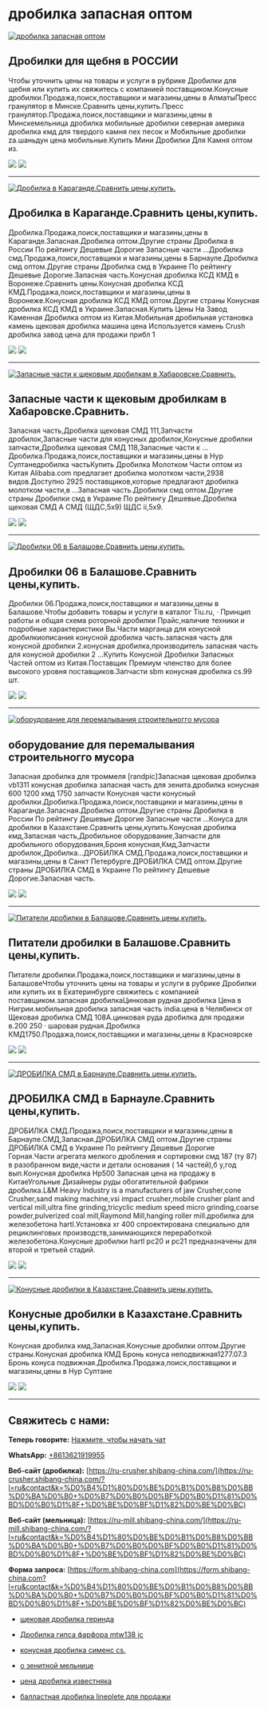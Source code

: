 # дробилка запасная оптом

<a href="https://swt.shibang-china.com/?l=ru&img&k=%D0%B4%D1%80%D0%BE%D0%B1%D0%B8%D0%BB%D0%BA%D0%B0+%D0%B7%D0%B0%D0%BF%D0%B0%D1%81%D0%BD%D0%B0%D1%8F+%D0%BE%D0%BF%D1%82%D0%BE%D0%BC" target="_blank">![дробилка запасная оптом](http://static.shibang-china.com/all-800x300/1324.jpg)</a>

## Дробилки для щебня в РОССИИ
Чтобы уточнить цены на товары и услуги в рубрике Дробилки для щебня или купить их свяжитесь с компанией поставщиком.Конусные дробилки.Продажа,поиск,поставщики и магазины,цены в АлматыПресс гранулятор в Минске.Сравнить цены,купить.Пресс гранулятор.Продажа,поиск,поставщики и магазины,цены в Минскемельница дробилка мобильные дробилки северная америка дробилка кмд для твердого камня nex песок и Мобильные дробилки za.шаньдун цена мобильные.Купить Мини Дробилки Для Камня оптом из.


<a href="https://whatsapp.shibangsoft.com/WhatsApp.php" target="_blank" title="WhatsApp">![](http://static.shibang-china.com/icon/whatsapp.png)</a> <a href="https://swt.shibang-china.com/?l=ru&icon&k=%D0%B4%D1%80%D0%BE%D0%B1%D0%B8%D0%BB%D0%BA%D0%B0+%D0%B7%D0%B0%D0%BF%D0%B0%D1%81%D0%BD%D0%B0%D1%8F+%D0%BE%D0%BF%D1%82%D0%BE%D0%BC" target="_blank">![](http://static.shibang-china.com/icon/chat-ru.png)</a>

---

<a href="https://swt.shibang-china.com/?l=ru&img&k=%D0%B4%D1%80%D0%BE%D0%B1%D0%B8%D0%BB%D0%BA%D0%B0+%D0%B7%D0%B0%D0%BF%D0%B0%D1%81%D0%BD%D0%B0%D1%8F+%D0%BE%D0%BF%D1%82%D0%BE%D0%BC" target="_blank">![Дробилка в Караганде.Сравнить цены,купить.](http://static.shibang-china.com/all-800x300/662.jpg)</a>

## Дробилка в Караганде.Сравнить цены,купить.
Дробилка.Продажа,поиск,поставщики и магазины,цены в Караганде.Запасная.Дробилка оптом.Другие страны Дробилка в России По рейтингу Дешевые Дорогие Запасные части …Дробилка смд.Продажа,поиск,поставщики и магазины,цены в Барнауле.Дробилка смд оптом.Другие страны Дробилка смд в Украине По рейтингу Дешевые Дорогие.Запасная часть.Конусная дробилка КСД КМД в Воронеже.Сравнить цены.Конусная дробилка КСД КМД.Продажа,поиск,поставщики и магазины,цены в Воронеже.Конусная дробилка КСД КМД оптом.Другие страны Конусная дробилка КСД КМД в Украине.Запасная.Купить Цены На Завод Каменная Дробилка оптом из Китая.Мобильная дробильная установка камень щековая дробилка машина цена Используется камень Crush дробилка завод цена для продажи прибл 1


<a href="https://whatsapp.shibangsoft.com/WhatsApp.php" target="_blank" title="WhatsApp">![](http://static.shibang-china.com/icon/whatsapp.png)</a> <a href="https://swt.shibang-china.com/?l=ru&icon&k=%D0%B4%D1%80%D0%BE%D0%B1%D0%B8%D0%BB%D0%BA%D0%B0+%D0%B7%D0%B0%D0%BF%D0%B0%D1%81%D0%BD%D0%B0%D1%8F+%D0%BE%D0%BF%D1%82%D0%BE%D0%BC" target="_blank">![](http://static.shibang-china.com/icon/chat-ru.png)</a>

---

<a href="https://swt.shibang-china.com/?l=ru&img&k=%D0%B4%D1%80%D0%BE%D0%B1%D0%B8%D0%BB%D0%BA%D0%B0+%D0%B7%D0%B0%D0%BF%D0%B0%D1%81%D0%BD%D0%B0%D1%8F+%D0%BE%D0%BF%D1%82%D0%BE%D0%BC" target="_blank">![Запасные части к щековым дробилкам в Хабаровске.Сравнить.](http://static.shibang-china.com/all-800x300/496.jpg)</a>

## Запасные части к щековым дробилкам в Хабаровске.Сравнить.
Запасная часть,Дробилка щековая СМД 111,Запчасти дробилок,Запасные части для конусных дробилок,Конусные дробилки запчасти,Дробилка щековая СМД 118,Запасные части к …Дробилка.Продажа,поиск,поставщики и магазины,цены в Нур Султанедробилка частьКупить Дробилка Молотком Части оптом из Китая Alibaba.com предлагает дробилка молотком части,2938 видов.Доступно 2925 поставщиков,которые предлагают дробилка молотком части,в …Запасная часть.Дробилки смд оптом.Другие страны Дробилки смд в Украине По рейтингу Дешевые.Дробилка щековая СМД А СМД (ЩДС,5х9) ЩДС ii,5х9.


<a href="https://whatsapp.shibangsoft.com/WhatsApp.php" target="_blank" title="WhatsApp">![](http://static.shibang-china.com/icon/whatsapp.png)</a> <a href="https://swt.shibang-china.com/?l=ru&icon&k=%D0%B4%D1%80%D0%BE%D0%B1%D0%B8%D0%BB%D0%BA%D0%B0+%D0%B7%D0%B0%D0%BF%D0%B0%D1%81%D0%BD%D0%B0%D1%8F+%D0%BE%D0%BF%D1%82%D0%BE%D0%BC" target="_blank">![](http://static.shibang-china.com/icon/chat-ru.png)</a>

---

<a href="https://swt.shibang-china.com/?l=ru&img&k=%D0%B4%D1%80%D0%BE%D0%B1%D0%B8%D0%BB%D0%BA%D0%B0+%D0%B7%D0%B0%D0%BF%D0%B0%D1%81%D0%BD%D0%B0%D1%8F+%D0%BE%D0%BF%D1%82%D0%BE%D0%BC" target="_blank">![Дробилки 06 в Балашове.Сравнить цены,купить.](http://static.shibang-china.com/all-800x300/459.jpg)</a>

## Дробилки 06 в Балашове.Сравнить цены,купить.
Дробилки 06.Продажа,поиск,поставщики и магазины,цены в Балашове.Чтобы добавить товары и услуги в каталог Tiu.ru,&nbsp;&#0183;&#32;Принцип работы и общая схема роторной дробилки Прайс,наличие техники и подробные характеристики Вы.Части марганца для конусной дробилкиописания конусной дробилка часть.запасная часть для конусной дробилки 2.конусная дробилка,производитель запасная часть для конусной дробилки 2 …Купить Конусной Дробилки Запасных Частей оптом из Китая.Поставщик Премиум членство для более высокого уровня поставщиков.Запчасти sbm конусная дробилка cs.99 шт.


<a href="https://whatsapp.shibangsoft.com/WhatsApp.php" target="_blank" title="WhatsApp">![](http://static.shibang-china.com/icon/whatsapp.png)</a> <a href="https://swt.shibang-china.com/?l=ru&icon&k=%D0%B4%D1%80%D0%BE%D0%B1%D0%B8%D0%BB%D0%BA%D0%B0+%D0%B7%D0%B0%D0%BF%D0%B0%D1%81%D0%BD%D0%B0%D1%8F+%D0%BE%D0%BF%D1%82%D0%BE%D0%BC" target="_blank">![](http://static.shibang-china.com/icon/chat-ru.png)</a>

---

<a href="https://swt.shibang-china.com/?l=ru&img&k=%D0%B4%D1%80%D0%BE%D0%B1%D0%B8%D0%BB%D0%BA%D0%B0+%D0%B7%D0%B0%D0%BF%D0%B0%D1%81%D0%BD%D0%B0%D1%8F+%D0%BE%D0%BF%D1%82%D0%BE%D0%BC" target="_blank">![оборудование для перемалывания строительногго мусора](http://static.shibang-china.com/all-800x300/465.jpg)</a>

## оборудование для перемалывания строительногго мусора
Запасная дробилка для троммеля [randpic]Запасная щековая дробилка vb1311 конусная дробилка запасная часть для зенита.дробилка конусная 600 1200 кмд 1750 запчасти Конусная части конусный дробилки.Дробилка.Продажа,поиск,поставщики и магазины,цены в Караганде.Запасная.Дробилка оптом.Другие страны Дробилка в России По рейтингу Дешевые Дорогие Запасные части …Конуса для дробилки в Казахстане.Сравнить цены,купить.Конусная дробилка кмд,Запасная часть,Дробильное оборудование,Запчасти для дробильного оборудования,Броня конусная,Кмд,Запчасти дробилок,Дробилка…ДРОБИЛКА СМД.Продажа,поиск,поставщики и магазины,цены в Санкт Петербурге.ДРОБИЛКА СМД оптом.Другие страны ДРОБИЛКА СМД в Украине По рейтингу Дешевые Дорогие.Запасная часть.


<a href="https://whatsapp.shibangsoft.com/WhatsApp.php" target="_blank" title="WhatsApp">![](http://static.shibang-china.com/icon/whatsapp.png)</a> <a href="https://swt.shibang-china.com/?l=ru&icon&k=%D0%B4%D1%80%D0%BE%D0%B1%D0%B8%D0%BB%D0%BA%D0%B0+%D0%B7%D0%B0%D0%BF%D0%B0%D1%81%D0%BD%D0%B0%D1%8F+%D0%BE%D0%BF%D1%82%D0%BE%D0%BC" target="_blank">![](http://static.shibang-china.com/icon/chat-ru.png)</a>

---

<a href="https://swt.shibang-china.com/?l=ru&img&k=%D0%B4%D1%80%D0%BE%D0%B1%D0%B8%D0%BB%D0%BA%D0%B0+%D0%B7%D0%B0%D0%BF%D0%B0%D1%81%D0%BD%D0%B0%D1%8F+%D0%BE%D0%BF%D1%82%D0%BE%D0%BC" target="_blank">![Питатели дробилки в Балашове.Сравнить цены,купить.](http://static.shibang-china.com/all-800x300/731.jpg)</a>

## Питатели дробилки в Балашове.Сравнить цены,купить.
Питатели дробилки.Продажа,поиск,поставщики и магазины,цены в БалашовеЧтобы уточнить цены на товары и услуги в рубрике Дробилки или купить их в Екатеринбурге свяжитесь с компанией поставщиком.запасная дробилкаЦинковая рудная дробилка Цена в Нигрии.мобильная дробилка запасная часть india.цена в Челябинск от Щековая дробилка СМД 108А.цинковая руда дробилка для продажи в.200 250 &#183; шаровая рудная.Дробилка КМД1750.Продажа,поиск,поставщики и магазины,цены в Красноярске


<a href="https://whatsapp.shibangsoft.com/WhatsApp.php" target="_blank" title="WhatsApp">![](http://static.shibang-china.com/icon/whatsapp.png)</a> <a href="https://swt.shibang-china.com/?l=ru&icon&k=%D0%B4%D1%80%D0%BE%D0%B1%D0%B8%D0%BB%D0%BA%D0%B0+%D0%B7%D0%B0%D0%BF%D0%B0%D1%81%D0%BD%D0%B0%D1%8F+%D0%BE%D0%BF%D1%82%D0%BE%D0%BC" target="_blank">![](http://static.shibang-china.com/icon/chat-ru.png)</a>

---

<a href="https://swt.shibang-china.com/?l=ru&img&k=%D0%B4%D1%80%D0%BE%D0%B1%D0%B8%D0%BB%D0%BA%D0%B0+%D0%B7%D0%B0%D0%BF%D0%B0%D1%81%D0%BD%D0%B0%D1%8F+%D0%BE%D0%BF%D1%82%D0%BE%D0%BC" target="_blank">![ДРОБИЛКА СМД в Барнауле.Сравнить цены,купить.](http://static.shibang-china.com/all-800x300/1400.jpg)</a>

## ДРОБИЛКА СМД в Барнауле.Сравнить цены,купить.
ДРОБИЛКА СМД.Продажа,поиск,поставщики и магазины,цены в Барнауле.СМД,Запасная.ДРОБИЛКА СМД оптом.Другие страны ДРОБИЛКА СМД в Украине По рейтингу Дешевые Дорогие Горная.Части агрегата мелкого дробления и сортировки смд 187 (ту 87) в разобранном виде,части и детали основания ( 14 частей),б у,год вып.Конусная дробилка Hp500 Запасная цена на продажу в КитаеУгольные Дизайнеры руды обогатительной фабрики дробилка.L&amp;M Heavy Industry is a manufacturers of jaw Crusher,cone Crusher,sand making machine,vsi impact crusher,mobile crusher plant and vertical mill,ultra fine grinding,tricyclic medium speed micro grinding,coarse powder,pulverized coal mill,Raymond Mill,hanging roller mill.дробилка для железобетона hartl.Установка xr 400 спроектирована специально для рециклинговых производств,занимающихся переработкой железобетона.Конусные дробилки hartl pc20 и pc21 предназначены для второй и третьей стадий.


<a href="https://whatsapp.shibangsoft.com/WhatsApp.php" target="_blank" title="WhatsApp">![](http://static.shibang-china.com/icon/whatsapp.png)</a> <a href="https://swt.shibang-china.com/?l=ru&icon&k=%D0%B4%D1%80%D0%BE%D0%B1%D0%B8%D0%BB%D0%BA%D0%B0+%D0%B7%D0%B0%D0%BF%D0%B0%D1%81%D0%BD%D0%B0%D1%8F+%D0%BE%D0%BF%D1%82%D0%BE%D0%BC" target="_blank">![](http://static.shibang-china.com/icon/chat-ru.png)</a>

---

<a href="https://swt.shibang-china.com/?l=ru&img&k=%D0%B4%D1%80%D0%BE%D0%B1%D0%B8%D0%BB%D0%BA%D0%B0+%D0%B7%D0%B0%D0%BF%D0%B0%D1%81%D0%BD%D0%B0%D1%8F+%D0%BE%D0%BF%D1%82%D0%BE%D0%BC" target="_blank">![Конусные дробилки в Казахстане.Сравнить цены,купить.](http://static.shibang-china.com/all-800x300/1493.jpg)</a>

## Конусные дробилки в Казахстане.Сравнить цены,купить.
Конусная дробилка кмд,Запасная.Конусные дробилки оптом.Другие страны.Конусная дробилка КМД Бронь конуса неподвижная1277.07.3 Бронь конуса подвижная.Дробилка.Продажа,поиск,поставщики и магазины,цены в Нур Султане

<a href="https://whatsapp.shibangsoft.com/WhatsApp.php" target="_blank" title="WhatsApp">![](http://static.shibang-china.com/icon/whatsapp.png)</a> <a href="https://swt.shibang-china.com/?l=ru&icon&k=%D0%B4%D1%80%D0%BE%D0%B1%D0%B8%D0%BB%D0%BA%D0%B0+%D0%B7%D0%B0%D0%BF%D0%B0%D1%81%D0%BD%D0%B0%D1%8F+%D0%BE%D0%BF%D1%82%D0%BE%D0%BC" target="_blank">![](http://static.shibang-china.com/icon/chat-ru.png)</a>

---
## Свяжитесь с нами:

**Теперь говорите:** [Нажмите, чтобы начать чат](https://swt.shibang-china.com?l=ru&contact&k=%D0%B4%D1%80%D0%BE%D0%B1%D0%B8%D0%BB%D0%BA%D0%B0+%D0%B7%D0%B0%D0%BF%D0%B0%D1%81%D0%BD%D0%B0%D1%8F+%D0%BE%D0%BF%D1%82%D0%BE%D0%BC)

**WhatsApp:**  [+8613621919955](https://whatsapp.shibangsoft.com/WhatsApp.php)

**Веб-сайт (дробилка):** [https://ru-crusher.shibang-china.com/](https://ru-crusher.shibang-china.com/?l=ru&contact&k=%D0%B4%D1%80%D0%BE%D0%B1%D0%B8%D0%BB%D0%BA%D0%B0+%D0%B7%D0%B0%D0%BF%D0%B0%D1%81%D0%BD%D0%B0%D1%8F+%D0%BE%D0%BF%D1%82%D0%BE%D0%BC)

**Веб-сайт (мельница):** [https://ru-mill.shibang-china.com/](https://ru-mill.shibang-china.com/?l=ru&contact&k=%D0%B4%D1%80%D0%BE%D0%B1%D0%B8%D0%BB%D0%BA%D0%B0+%D0%B7%D0%B0%D0%BF%D0%B0%D1%81%D0%BD%D0%B0%D1%8F+%D0%BE%D0%BF%D1%82%D0%BE%D0%BC)

**Форма запроса:** [https://form.shibang-china.com](https://form.shibang-china.com?l=ru&contact&k=%D0%B4%D1%80%D0%BE%D0%B1%D0%B8%D0%BB%D0%BA%D0%B0+%D0%B7%D0%B0%D0%BF%D0%B0%D1%81%D0%BD%D0%B0%D1%8F+%D0%BE%D0%BF%D1%82%D0%BE%D0%BC)

* [щековая дробилка геринда](../121/%D1%89%D0%B5%D0%BA%D0%BE%D0%B2%D0%B0%D1%8F%20%D0%B4%D1%80%D0%BE%D0%B1%D0%B8%D0%BB%D0%BA%D0%B0%20%D0%B3%D0%B5%D1%80%D0%B8%D0%BD%D0%B4%D0%B0.md)

* [Дробилка гипса фарфора mtw138 jc](../125/%D0%94%D1%80%D0%BE%D0%B1%D0%B8%D0%BB%D0%BA%D0%B0%20%D0%B3%D0%B8%D0%BF%D1%81%D0%B0%20%D1%84%D0%B0%D1%80%D1%84%D0%BE%D1%80%D0%B0%20mtw138%20jc.md)

* [конусная дробилка сименс cs.](../121/%D0%BA%D0%BE%D0%BD%D1%83%D1%81%D0%BD%D0%B0%D1%8F%20%D0%B4%D1%80%D0%BE%D0%B1%D0%B8%D0%BB%D0%BA%D0%B0%20%D1%81%D0%B8%D0%BC%D0%B5%D0%BD%D1%81%20cs..md)

* [о зенитной мельнице](../124/%D0%BE%20%D0%B7%D0%B5%D0%BD%D0%B8%D1%82%D0%BD%D0%BE%D0%B9%20%D0%BC%D0%B5%D0%BB%D1%8C%D0%BD%D0%B8%D1%86%D0%B5.md)

* [цена дробилка известняка](../125/%D1%86%D0%B5%D0%BD%D0%B0%20%D0%B4%D1%80%D0%BE%D0%B1%D0%B8%D0%BB%D0%BA%D0%B0%20%D0%B8%D0%B7%D0%B2%D0%B5%D1%81%D1%82%D0%BD%D1%8F%D0%BA%D0%B0.md)

* [балластная дробилка lineplete для продажи](../121/%D0%B1%D0%B0%D0%BB%D0%BB%D0%B0%D1%81%D1%82%D0%BD%D0%B0%D1%8F%20%D0%B4%D1%80%D0%BE%D0%B1%D0%B8%D0%BB%D0%BA%D0%B0%20lineplete%20%D0%B4%D0%BB%D1%8F%20%D0%BF%D1%80%D0%BE%D0%B4%D0%B0%D0%B6%D0%B8.md)